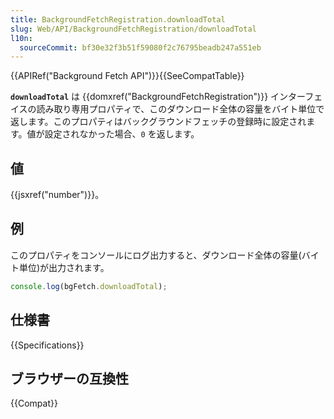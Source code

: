 ```yaml
---
title: BackgroundFetchRegistration.downloadTotal
slug: Web/API/BackgroundFetchRegistration/downloadTotal
l10n:
  sourceCommit: bf30e32f3b51f59080f2c76795beadb247a551eb
---
```


{{APIRef("Background Fetch API")}}{{SeeCompatTable}}

**`downloadTotal`** は {{domxref("BackgroundFetchRegistration")}} インターフェイスの読み取り専用プロパティで、このダウンロード全体の容量をバイト単位で返します。このプロパティはバックグラウンドフェッチの登録時に設定されます。値が設定されなかった場合、`0` を返します。

## 値

{{jsxref("number")}}。

## 例

このプロパティをコンソールにログ出力すると、ダウンロード全体の容量(バイト単位)が出力されます。

```js
console.log(bgFetch.downloadTotal);
```

## 仕様書

{{Specifications}}

## ブラウザーの互換性

{{Compat}}
